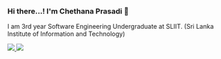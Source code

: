 ### Hi there...! I'm Chethana Prasadi 👋

I am 3rd year Software Engineering Undergraduate at SLIIT. (Sri Lanka Institute of Information and Technology)

<a href="https://github.com/chethuuu/github-readme-stats">
  <img src="https://github-readme-stats.vercel.app/api?username=chethuuu&&show_icons=true&title_color=radical&icon_color=bb2acf&text_color=daf7dc&bg_color=151515">
</a>
<a href="https://github.com/chethuuu/convoychat">
  <img src="https://github-readme-stats.vercel.app/api/top-langs/?username=anuraghazra&layout=compact&title_color=radical&icon_color=bb2acf&text_color=daf7dc&bg_color=151515">
</a>
